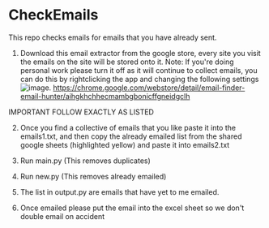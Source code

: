 # CheckEmails
This repo checks emails for emails that you have already sent.


1. Download this email extractor from the google store, every site you visit the emails on the site will be stored onto it. Note: If you're doing personal work please turn it off as it will continue to collect emails, you can do this by rightclicking the app and changing the following settings ![image](https://github.com/NovaSoftStudios/CheckEmails/assets/97967950/8173dd7d-a088-41e8-8e94-188ffcfba98e). https://chrome.google.com/webstore/detail/email-finder-email-hunter/aihgkhchhecmambgbonicffgneidgclh

IMPORTANT FOLLOW EXACTLY AS LISTED

2. Once you find a collective of emails that you like paste it into the emails1.txt, and then copy the already emailed list from the shared google sheets (highlighted yellow) and paste it into emails2.txt
   
3. Run main.py (This removes duplicates)
   
4. Run new.py (This removes already emailed) 
   
5. The list in output.py are emails that have yet to me emailed.

6. Once emailed please put the email into the excel sheet so we don't double email on accident 
